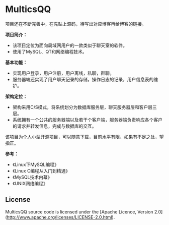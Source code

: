 # MulticsQQ

项目还在不断完善中，在先贴上源码，待写出对应博客再给博客的链接。

**项目简介：**  
* 该项目定位为面向局域网用户的一款类似于聊天室的软件。		
* 使用了MySQL、QT和网络编程技术。		

**基本功能：**  
* 实现用户登录，用户注册，用户离线，私聊，群聊。
* 服务器端还实现了用户聊天记录的存储，操作日志的记录，用户信息表的维护。		

**架构定位：**  
* 架构采用C/S模式，将系统划分为数据库服务层，聊天服务器层和客户层三层。		
* 系统拥有一个公共的服务器端以及若干个客户端，服务器端负责响应各个客户的请求并转发信息，完成与数据库的交互。		
    
该项目为个人小型开源项目，可以随意下载，目前水平有限，如果有不足之处，望指正。		

**参考：**  
* 《Linux下MySQL编程》
* 《Linux C编程从入门到精通》
* 《MySQL技术内幕》
* 《UNIX网络编程》


## License

MulticsQQ source code is licensed under the [Apache Licence, Version 2.0]
(http://www.apache.org/licenses/LICENSE-2.0.html).
